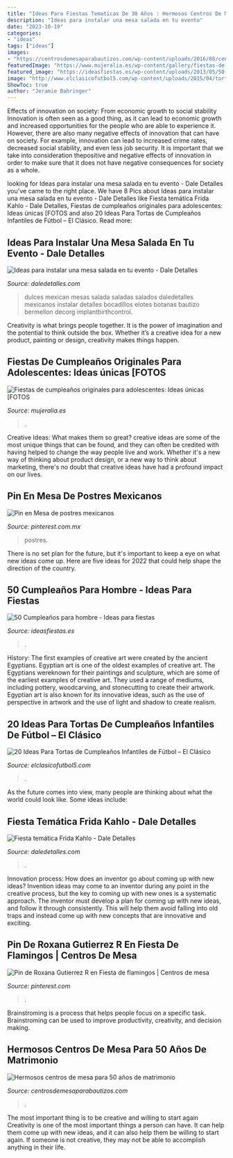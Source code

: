 ```yaml
---
title: "Ideas Para Fiestas Tematicas De 30 Años : Hermosos Centros De Mesa Para 50 Años De Matrimonio"
description: "Ideas para instalar una mesa salada en tu evento"
date: "2023-10-19"
categories:
- "ideas"
tags: ["ideas"]
images:
- "https://centrosdemesaparabautizos.com/wp-content/uploads/2016/08/centros-de-mesa-para-50-años-de-casados-grande.jpg"
featuredImage: "https://www.mujeralia.es/wp-content/gallery/fiestas-de-cumpleanos-originales-para-adolescentes-fotos/fiestas-cumpleanos-originales-para-adolescentes-mesa-con-neones.jpg?x32680"
featured_image: "https://ideasfiestas.es/wp-content/uploads/2013/05/50-cumpleanos-hombre-bebida.jpg"
image: "http://www.elclasicofutbol5.com/wp-content/uploads/2015/04/tortas-futbol-5.jpg"
ShowToc: true
author: "Jeramie Bahringer"
---
```



Effects of innovation on society: From economic growth to social stability
Innovation is often seen as a good thing, as it can lead to economic growth and increased opportunities for the people who are able to experience it. However, there are also many negative effects of innovation that can have on society. For example, innovation can lead to increased crime rates, decreased social stability, and even less job security. It is important that we take into consideration thepositive and negative effects of innovation in order to make sure that it does not have negative consequences for society as a whole.

	

		
looking for Ideas para instalar una mesa salada en tu evento - Dale Detalles you've came to the right place. We have 8 Pics about Ideas para instalar una mesa salada en tu evento - Dale Detalles like Fiesta temática Frida Kahlo - Dale Detalles, Fiestas de cumpleaños originales para adolescentes: Ideas únicas [FOTOS and also 20 Ideas Para Tortas de Cumpleaños Infantiles de Fútbol – El Clásico. Read more:
		
    
## Ideas Para Instalar Una Mesa Salada En Tu Evento - Dale Detalles

<img loading=lazy src="https://i2.wp.com/www.daledetalles.com/wp-content/uploads/2016/08/mesa-salada22.jpg" onerror="this.onerror=null;this.src='https://tse2.mm.bing.net/th?id=OIP.ChBIrQjXjLSdavP4GB5uZAHaFj&amp;pid=15.1';" alt="Ideas para instalar una mesa salada en tu evento - Dale Detalles">

_Source: daledetalles.com_

>dulces mexican mesas salada saladas salados daledetalles mexicanos instalar detalles bocadillos elotes botanas bautizo bermellon decorg implantbirthcontrol. 

	

Creativity is what brings people together. It is the power of imagination and the potential to think outside the box. Whether it’s a creative idea for a new product, painting or design, creativity makes things happen.

    
## Fiestas De Cumpleaños Originales Para Adolescentes: Ideas únicas [FOTOS

<img loading=lazy src="https://www.mujeralia.es/wp-content/gallery/fiestas-de-cumpleanos-originales-para-adolescentes-fotos/fiestas-cumpleanos-originales-para-adolescentes-mesa-con-neones.jpg?x32680" onerror="this.onerror=null;this.src='https://tse4.mm.bing.net/th?id=OIP.0M1FLA9JsMobCuW1cqr2eAHaLI&amp;pid=15.1';" alt="Fiestas de cumpleaños originales para adolescentes: Ideas únicas [FOTOS">

_Source: mujeralia.es_

>. 

	

Creative Ideas: What makes them so great?
creative ideas are some of the most unique things that can be found, and they can often be credited with having helped to change the way people live and work. Whether it's a new way of thinking about product design, or a new way to think about marketing, there's no doubt that creative ideas have had a profound impact on our lives.

    
## Pin En Mesa De Postres Mexicanos

<img loading=lazy src="https://i.pinimg.com/736x/ec/43/85/ec438507090eee6f9d981f7c69226663.jpg" onerror="this.onerror=null;this.src='https://tse1.mm.bing.net/th?id=OIP.tCEEmz6tQbs6_qdCzv8ayQHaFj&amp;pid=15.1';" alt="Pin en Mesa de postres mexicanos">

_Source: pinterest.com.mx_

>postres. 

	

There is no set plan for the future, but it's important to keep a eye on what new ideas come up. Here are five ideas for 2022 that could help shape the direction of the country.

    
## 50 Cumpleaños Para Hombre - Ideas Para Fiestas

<img loading=lazy src="https://ideasfiestas.es/wp-content/uploads/2013/05/50-cumpleanos-hombre-bebida.jpg" onerror="this.onerror=null;this.src='https://tse4.mm.bing.net/th?id=OIP.Rxok8yZM4Ues5Mvp1v37eQAAAA&amp;pid=15.1';" alt="50 Cumpleaños para hombre - Ideas para fiestas">

_Source: ideasfiestas.es_

>. 

	

History: The first examples of creative art were created by the ancient Egyptians.
Egyptian art is one of the oldest examples of creative art. The Egyptians wereknown for their paintings and sculpture, which are some of the earliest examples of creative art. They used a range of mediums, including pottery, woodcarving, and stonecutting to create their artwork. Egyptian art is also known for its innovative ideas, such as the use of perspective in artwork and the use of light and shadow to create realism.

    
## 20 Ideas Para Tortas De Cumpleaños Infantiles De Fútbol – El Clásico

<img loading=lazy src="http://www.elclasicofutbol5.com/wp-content/uploads/2015/04/tortas-futbol-5.jpg" onerror="this.onerror=null;this.src='https://tse3.mm.bing.net/th?id=OIP.OOAbrMxkh7JocVlTaHeLPwHaJ5&amp;pid=15.1';" alt="20 Ideas Para Tortas de Cumpleaños Infantiles de Fútbol – El Clásico">

_Source: elclasicofutbol5.com_

>. 

	

As the future comes into view, many people are thinking about what the world could look like. Some ideas include: 

    
## Fiesta Temática Frida Kahlo - Dale Detalles

<img loading=lazy src="https://i0.wp.com/www.daledetalles.com/wp-content/uploads/2016/08/fiesta-frida-kahlo33.jpg" onerror="this.onerror=null;this.src='https://tse3.mm.bing.net/th?id=OIP.UdsZhDFxVm-TYA-ohu-O3AHaLH&amp;pid=15.1';" alt="Fiesta temática Frida Kahlo - Dale Detalles">

_Source: daledetalles.com_

>. 

	

Innovation process: How does an inventor go about coming up with new ideas?
Invention ideas may come to an inventor during any point in the creative process, but the key to coming up with new ones is a systematic approach. The inventor must develop a plan for coming up with new ideas, and follow it through consistently. This will help them avoid falling into old traps and instead come up with new concepts that are innovative and exciting.

    
## Pin De Roxana Gutierrez R En Fiesta De Flamingos | Centros De Mesa

<img loading=lazy src="https://i.pinimg.com/736x/f4/54/4f/f4544fd3540582b44ad7a1fd956a8068.jpg" onerror="this.onerror=null;this.src='https://tse2.mm.bing.net/th?id=OIP.4Lgui1IUcMNXJhWpGBcpeAHaLG&amp;pid=15.1';" alt="Pin de Roxana Gutierrez R en Fiesta de flamingos | Centros de mesa">

_Source: pinterest.com_

>. 

	

Brainstroming is a process that helps people focus on a specific task. Brainstroming can be used to improve productivity, creativity, and decision making.

    
## Hermosos Centros De Mesa Para 50 Años De Matrimonio

<img loading=lazy src="https://centrosdemesaparabautizos.com/wp-content/uploads/2016/08/centros-de-mesa-para-50-años-de-casados-grande.jpg" onerror="this.onerror=null;this.src='https://tse3.mm.bing.net/th?id=OIP.T7_USB7T5ADsXpff7fyu3wHaNK&amp;pid=15.1';" alt="Hermosos centros de mesa para 50 años de matrimonio">

_Source: centrosdemesaparabautizos.com_

>. 

	

The most important thing is to be creative and willing to start again
Creativity is one of the most important things a person can have. It can help them come up with new ideas, and it can also help them be willing to start again. If someone is not creative, they may not be able to accomplish anything in their life.

